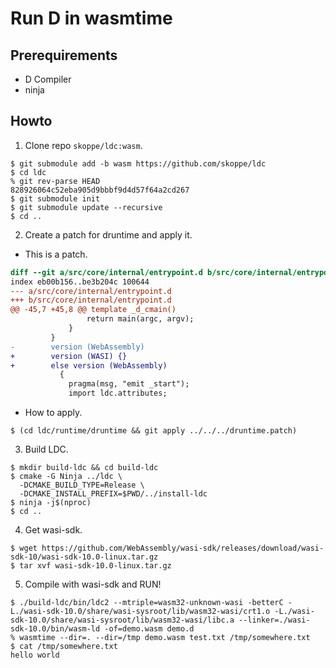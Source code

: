 # Run D in wasmtime

## Prerequirements

- D Compiler
- ninja

## Howto

1. Clone repo `skoppe/ldc:wasm`.

```console
$ git submodule add -b wasm https://github.com/skoppe/ldc
$ cd ldc
% git rev-parse HEAD
828926064c52eba905d9bbbf9d4d57f64a2cd267
$ git submodule init
$ git submodule update --recursive
$ cd ..
```

2. Create a patch for druntime and apply it.

- This is a patch.

```diff
diff --git a/src/core/internal/entrypoint.d b/src/core/internal/entrypoint.d
index eb00b156..be3b204c 100644
--- a/src/core/internal/entrypoint.d
+++ b/src/core/internal/entrypoint.d
@@ -45,7 +45,8 @@ template _d_cmain()
                 return main(argc, argv);
             }
         }
-        version (WebAssembly)
+        version (WASI) {}
+        else version (WebAssembly)
           {
             pragma(msg, "emit _start");
             import ldc.attributes;
```

- How to apply.

```console
$ (cd ldc/runtime/druntime && git apply ../../../druntime.patch)
```

3. Build LDC.

```console
$ mkdir build-ldc && cd build-ldc
$ cmake -G Ninja ../ldc \
  -DCMAKE_BUILD_TYPE=Release \
  -DCMAKE_INSTALL_PREFIX=$PWD/../install-ldc
$ ninja -j$(nproc)
$ cd ..
```

4. Get wasi-sdk.

```console
$ wget https://github.com/WebAssembly/wasi-sdk/releases/download/wasi-sdk-10/wasi-sdk-10.0-linux.tar.gz
$ tar xvf wasi-sdk-10.0-linux.tar.gz
```

5. Compile with wasi-sdk and RUN!

```console
$ ./build-ldc/bin/ldc2 --mtriple=wasm32-unknown-wasi -betterC -L./wasi-sdk-10.0/share/wasi-sysroot/lib/wasm32-wasi/crt1.o -L./wasi-sdk-10.0/share/wasi-sysroot/lib/wasm32-wasi/libc.a --linker=./wasi-sdk-10.0/bin/wasm-ld -of=demo.wasm demo.d
% wasmtime --dir=. --dir=/tmp demo.wasm test.txt /tmp/somewhere.txt
$ cat /tmp/somewhere.txt
hello world
```
